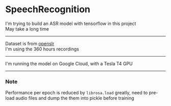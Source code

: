 # SpeechRecognition

I'm trying to build an ASR model with tensorflow in this project  
May take a long time  

------

Dataset is from [openslr](http://www.openslr.org/12/)  
I'm using the 360 hours recordings  

------

I'm running the model on Google Cloud, with a Tesla T4 GPU  

------

### Note  
Performance per epoch is reduced by `librosa.load` greatly, need to pre-load audio files and dump the them into pickle before training  
